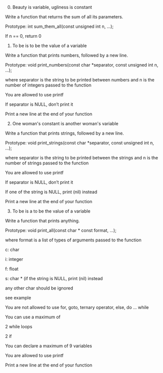 0. Beauty is variable, ugliness is constant

Write a function that returns the sum of all its parameters.



Prototype: int sum_them_all(const unsigned int n, ...);



If n == 0, return 0



1. To be is to be the value of a variable

Write a function that prints numbers, followed by a new line.



Prototype: void print_numbers(const char *separator, const unsigned int n, ...);



where separator is the string to be printed between numbers and n is the number of integers passed to the function



You are allowed to use printf



If separator is NULL, don’t print it



Print a new line at the end of your function



2. One woman's constant is another woman's variable

Write a function that prints strings, followed by a new line.



Prototype: void print_strings(const char *separator, const unsigned int n, ...);



where separator is the string to be printed between the strings and n is the number of strings passed to the function



You are allowed to use printf



If separator is NULL, don’t print it



If one of the string is NULL, print (nil) instead



Print a new line at the end of your function



3. To be is a to be the value of a variable

Write a function that prints anything.



Prototype: void print_all(const char * const format, ...);



where format is a list of types of arguments passed to the function



c: char

i: integer

f: float

s: char * (if the string is NULL, print (nil) instead

any other char should be ignored

see example

You are not allowed to use for, goto, ternary operator, else, do ... while



You can use a maximum of



2 while loops

2 if

You can declare a maximum of 9 variables



You are allowed to use printf



Print a new line at the end of your function




